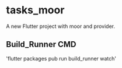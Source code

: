 # tasks_moor

A new Flutter project with moor and provider.

## Build_Runner CMD

'flutter packages pub run build_runner watch'
